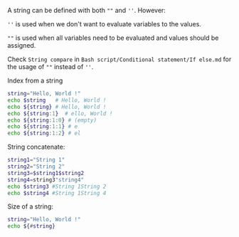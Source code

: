 A string can be defined with both ``""`` and ``''``. However:

``''`` is used when we don't want to evaluate variables to the values.

``""`` is used when all variables need to be evaluated and values should be assigned.

Check ``String compare`` in ``Bash script/Conditional statement/If else.md`` for the usage of ``""`` instead of ``''``.

Index from a string

```sh
string="Hello, World !"
echo $string   # Hello, World !
echo ${string} # Hello, World !
echo ${string:1}  # ello, World !
echo ${string:1:0} # (empty)
echo ${string:1:1} # e
echo ${string:1:2} # el
```

String concatenate:

```sh
string1="String 1"
string2="String 2"
string3=$string1$string2
string4=string3"string4"
echo $string3 #String 1String 2
echo $string4 #String 1String 4
```

Size of a string:

```sh
string="Hello, World !"
echo ${#string}
```